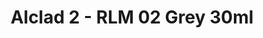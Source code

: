 ---
layout: product
title: "Alclad 2 - RLM 02 Grey 30ml"
price: "TBA" 
desc: "Metalizer boja"
img_path: "/assets/img/ALCE202.webp"
brand: "N/A"
available: false
special_offer: false
new: false
soon: false
cat: "040000"
subcat: "040300"
subsubcat: "0N/A"
sifra: "ALCE202"
popular: false
spec: false
---